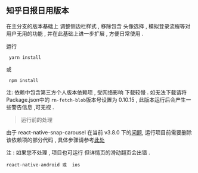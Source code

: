 ## 知乎日报日用版本

    
  在主分支的版本基础上  调整侧边栏样式 , 移除包含 头像选择 , 模拟登录流程等对用户无用的功能 , 并在此基础上进一步扩展 , 方便日常使用 . 


运行  

     yarn install  
      
或

     npm install 
 
 注: 依赖中包含第三方个人版本依赖项 , 受网络影响 下载较慢 .  如无法下载请将Package.json中的 ```rn-fetch-blob```版本号设置为 0.10.15 , 此版本运行后会产生一些警告信息 ,可无视 .
 
 > 运行前的处理
    
 由于 react-native-snap-carousel 在当前 v3.8.0 下的[问题](https://github.com/archriss/react-native-snap-carousel/issues/538),  运行项目前需要删除该依赖项的部分代码 , 具体步骤请参考[此处](https://github.com/rtalwork/react-native-snap-carousel/commit/73261bbae26e753bb3c3c37bcd03dc8d35919fe1)
 
 注 : 如果您不处理 , 项目也可运行 但详情页的滑动翻页会出错 .
 
 
    react-native-android 或  ios 
    
